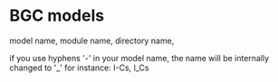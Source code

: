# BGC models

model name, module name, directory name,

if you use hyphens '-' in your model name,
the name will be internally changed to '_'
for instance: I-Cs, I_Cs
